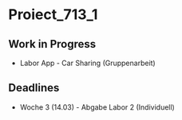 # Proiect_713_1

## Work in Progress
- Labor App - Car Sharing (Gruppenarbeit)

## Deadlines
- Woche 3 (14.03) - Abgabe Labor 2 (Individuell)
